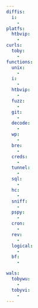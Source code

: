 ```yaml
---
diffis:
  i:
    -
platfs:
  htbvip:
    -
curls:
  toby:
    -
functions:
  unix:
    -
  i:
    -
  htbvip:
    -
  fuzz:
    -
  git:
    -
  decode:
    -
  wp:
    -
  bre:
    -
  creds:
    -
  tunnel:
    -
  sql:
    -
  hc:
    -
  sniff:
    -
  pspy:
    -
  cron:
    -
  rev:
    -
  logical:
    -
  bf:
    -

wals:
  tobywu:
    -
  tobyvi:
    -
---
```


